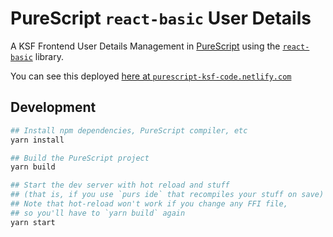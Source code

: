# PureScript `react-basic` User Details

A KSF Frontend User Details Management in [PureScript](http://www.purescript.org/) using the [`react-basic`](https://github.com/joelmccracken/purescript-react-basic) library.

You can see this deployed [here at `purescript-ksf-code.netlify.com`](https://purescript-ksf-code.netlify.com/)

## Development

```bash
## Install npm dependencies, PureScript compiler, etc
yarn install

## Build the PureScript project
yarn build

## Start the dev server with hot reload and stuff
## (that is, if you use `purs ide` that recompiles your stuff on save)
## Note that hot-reload won't work if you change any FFI file,
## so you'll have to `yarn build` again
yarn start
```
